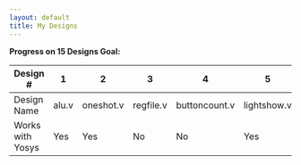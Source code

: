 ```yaml
---
layout: default
title: My Designs
---
```


**Progress on 15 Designs Goal:**

Design # | 1 | 2 | 3 | 4 | 5 | 6 | 7 | 8 | 9 | 10 | 11 | 12 | 13 | 14 | 15 
--- | --- | --- | --- | --- | --- | --- | --- | --- | --- | --- | --- | --- | --- | --- | ---
Design Name | alu.v | oneshot.v | regfile.v | buttoncount.v | lightshow.v | calc.v | shiftreg.v | riscvSimpleDatapath.v | - | - | - | - | - | - | -
Works with Yosys | Yes | Yes | No | No | Yes | Yes | Yes | No | - | - | - | - | - | - | -

